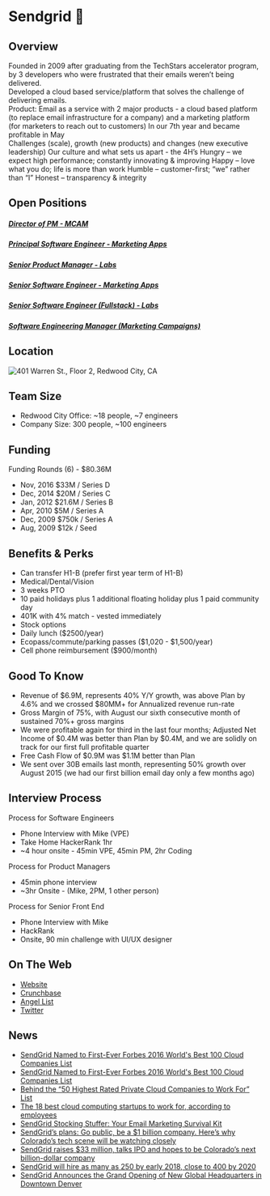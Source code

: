 # Sendgrid 📧
## Overview
Founded in 2009 after graduating from the TechStars accelerator program, by 3 developers who were frustrated that their emails weren’t being delivered.  
Developed a cloud based service/platform that solves the challenge of delivering emails.  
Product: Email as a service with 2 major products - a cloud based platform (to replace email infrastructure for a company) and a marketing platform (for marketers to reach out to customers)
In our 7th year and became profitable in May  
Challenges (scale), growth (new products) and changes (new executive leadership)
Our culture and what sets us apart - the 4H’s
Hungry – we expect high performance; constantly innovating & improving
Happy – love what you do; life is more than work
Humble – customer-first; “we” rather than “I”
Honest – transparency & integrity

## Open Positions
##### [Director of PM - MCAM](director-of-pm-mcam.md)
##### [Principal Software Engineer - Marketing Apps](principal-software-engineer-marketing-apps.md)
##### [Senior Product Manager - Labs](senior-product-manager-labs.md)
##### [Senior Software Engineer - Marketing Apps](senior-software-engineer-marketing-apps.md)
##### [Senior Software Engineer (Fullstack) - Labs](senior-software-engineer-fullstack-labs.md)
##### [Software Engineering Manager (Marketing Campaigns)](software-engineering-manager-marketing-campaigns.md)

## Location
![401 Warren St., Floor 2, Redwood City, CA](http://maps.googleapis.com/maps/api/staticmap?center=401+Warren+St.,+Floor+2,+Redwood+City,+CA&zoom=13&scale=false&size=600x300&maptype=roadmap&format=png&visual_refresh=true&markers=size:mid%7Ccolor:0xff0000%7Clabel:1%7C401+Warren+St.,+Floor+2,+Redwood+City,+CA)  

## Team Size
+ Redwood City Office: ~18 people, ~7 engineers
+ Company Size: 300 people, ~100 engineers

## Funding
Funding Rounds (6) - $80.36M  
+ Nov, 2016	$33M / Series D
+ Dec, 2014	$20M / Series C
+ Jan, 2012	$21.6M / Series B
+ Apr, 2010	$5M / Series A
+ Dec, 2009	$750k / Series A
+ Aug, 2009	$12k / Seed

## Benefits & Perks
+ Can transfer H1-B (prefer first year term of H1-B)
+ Medical/Dental/Vision
+ 3 weeks PTO
+ 10 paid holidays plus 1 additional floating holiday plus 1 paid community day
+ 401K with 4% match - vested immediately
+ Stock options
+ Daily lunch ($2500/year)
+ Ecopass/commute/parking passes ($1,020 - $1,500/year)
+ Cell phone reimbursement ($900/month)

## Good To Know
+ Revenue of $6.9M, represents 40% Y/Y growth, was above Plan by 4.6% and we crossed $80MM+ for Annualized revenue run-rate
+ Gross Margin of 75%, with August our sixth consecutive month of sustained 70%+ gross margins
+ We were profitable again for third in the last four months; Adjusted Net Income of $0.4M was better than Plan by $0.4M, and we are solidly on track for our first full profitable quarter
+ Free Cash Flow of $0.9M was $1.1M better than Plan
+ We sent over 30B emails last month, representing 50% growth over August 2015 (we had our first billion email day only a few months ago)

## Interview Process
Process for Software Engineers  
+ Phone Interview with Mike (VPE)
+ Take Home HackerRank 1hr
+ ~4 hour onsite - 45min VPE, 45min PM, 2hr Coding

Process for Product Managers  
+ 45min phone interview
+ ~3hr Onsite - (Mike, 2PM, 1 other person)

Process for Senior Front End  
+ Phone Interview with Mike
+ HackRank
+ Onsite, 90 min challenge with UI/UX designer

## On The Web
+ [Website](http://sendgrid.com)  
+ [Crunchbase](https://www.crunchbase.com/organization/sendgrid)  
+ [Angel List](https://angel.co/sendgrid)
+ [Twitter](https://twitter.com/SendGrid)  

## News
+ [SendGrid Named to First-Ever Forbes 2016 World's Best 100 Cloud Companies List](http://www.prnewswire.com/news-releases/sendgrid-named-to-first-ever-forbes-2016-worlds-best-100-cloud-companies-list-300324584.html)
+ [SendGrid Named to First-Ever Forbes 2016 World's Best 100 Cloud Companies List](http://www.businessinsider.com/18-best-cloud-computing-startups-to-work-for-2016-8?op=0#/%23no-17-sendgrid-2)
+ [Behind the “50 Highest Rated Private Cloud Companies to Work For” List](https://www.battery.com/powered/behind-the-50-highest-rated-private-cloud-companies-to-work-for-list/)
+ [The 18 best cloud computing startups to work for, according to employees](http://www.businessinsider.com/18-best-cloud-computing-startups-to-work-for-2016-8)
+ [SendGrid Stocking Stuffer: Your Email Marketing Survival Kit](https://sendgrid.com/blog/sendgrid-stocking-stuffer-your-email-marketing-survival-kit)
+ [SendGrid’s plans: Go public, be a $1 billion company. Here’s why Colorado’s tech scene will be watching closely](https://www.denverite.com/sendgrids-2017-plans-become-unicorn-heres-colorados-tech-scene-will-watching-closely-24942)
+ [SendGrid raises $33 million, talks IPO and hopes to be Colorado’s next billion-dollar company](http://www.denverpost.com/2016/11/30/sendgrid-ipo-colorado-billion-dollar-company)
+ [SendGrid will hire as many as 250 by early 2018, close to 400 by 2020](https://www.denverite.com/sendgrid-will-hire-many-250-early-2018-close-400-2020-23753)
+ [SendGrid Announces the Grand Opening of New Global Headquarters in Downtown Denver](http://www.prnewswire.com/news-releases/sendgrid-announces-the-grand-opening-of-new-global-headquarters-in-downtown-denver-300364237.html)
